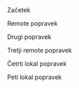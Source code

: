 Začetek

Remote popravek

Drugi popravek

Tretji remote popravek

Četrti lokal popravek

Peti lokal popravek